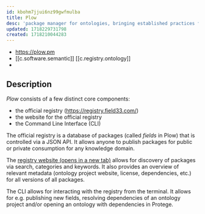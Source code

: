 ```yaml
---
id: kbohm7jjui6nz99gwfmulba
title: Plow
desc: 'package manager for ontologies, bringing established practices from software engineering into the world of ontology engineering. It similar to programming language package manager such as npm and cargo.'
updated: 1718229731798
created: 1718210044283
---
```


- https://plow.pm
- [[c.software.semantic]] [[c.registry.ontology]]
- 

## Description

_Plow_ consists of a few distinct core components:

-   the official registry (https://registry.field33.com/)
-   the website for the official registry
-   the Command Line Interface (CLI)

The official registry is a database of packages (called _fields_ in Plow) that is controlled via a JSON API. It allows anyone to publish packages for public or private consumption for any knowledge domain.

The [registry website (opens in a new tab)](https://registry.field33.com/) allows for discovery of packages via search, categories and keywords. It also provides an overview of relevant metadata (ontology project website, license, dependencies, etc.) for all versions of all packages.

The CLI allows for interacting with the registry from the terminal. It allows for e.g. publishing new fields, resolving dependencies of an ontology project and/or opening an ontology with dependencies in Protege.
